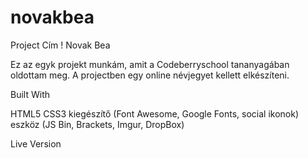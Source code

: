 # novakbea
Project Cím !
Novak Bea

Ez az egyk projekt munkám, amit a Codeberryschool tananyagában oldottam meg. 
A projectben egy online névjegyet kellett elkészíteni.

Built With

HTML5
CSS3
kiegészítő (Font Awesome, Google Fonts, social ikonok)
eszköz (JS Bin, Brackets, Imgur, DropBox)

Live Version
